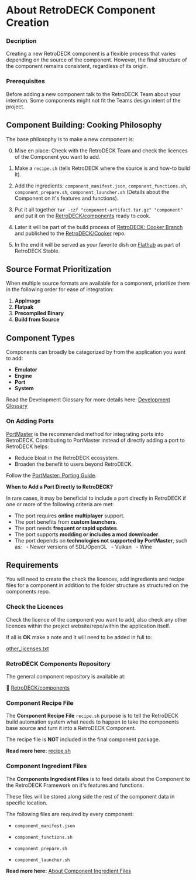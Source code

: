 # About RetroDECK Component Creation

### Decription

Creating a new RetroDECK component is a flexible process that varies depending on the source of the component. However, the final structure of the component remains consistent, regardless of its origin.

### Prerequisites 

Before adding a new component talk to the RetroDECK Team about your intention. Some components might not fit the Teams design intent of the project.

## Component Building: Cooking Philosophy

The base philosophy is to make a new component is:

0. Mise en place: Check with the RetroDECK Team and check the licences of the Component you want to add.

1. Make a `recipe.sh` (tells RetroDECK where the source is and how-to build it).

2. Add the ingredients: `component_manifest.json`, `component_functions.sh`, `component_prepare.sh`, `component_launcher.sh` (Details about the Component on it's features and functions).

3. Put it all together `tar -czf "component-artifact.tar.gz" "component"` and put it on the [RetroDECK/components](https://github.com/RetroDECK/components) ready to cook.

4. Later it will be part of the build process of [RetroDECK: Cooker Branch](https://github.com/RetroDECK/RetroDECK/tree/cooker) and published to the [RetroDECK/Cooker](https://github.com/RetroDECK/Cooker) repo. 

5. In the end it will be served as your favorite dish on [Flathub](https://flathub.org/apps/net.retrodeck.retrodeck) as part of RetroDECK Stable.

## Source Format Prioritization

When multiple source formats are available for a component, prioritize them in the following order for ease of integration:

1. **AppImage**
2. **Flatpak**
3. **Precompiled Binary**
4. **Build from Source**

## Component Types

Components can broadly be categorized by from the application you want to add:

- **Emulator**
- **Engine**
- **Port**
- **System**

Read the Development Glossary for more details here: [Development Glossary](../development-glossary.md) 

### On Adding Ports

[PortMaster](https://portmaster.games/) is the recommended method for integrating ports into RetroDECK. Contributing to PortMaster instead of directly adding a port to RetroDECK helps:

- Reduce bloat in the RetroDECK ecosystem.
- Broaden the benefit to users beyond RetroDECK.

Follow the [PortMaster: Porting Guide](https://portmaster.games/porting.html).

**When to Add a Port Directly to RetroDECK?**

In rare cases, it may be beneficial to include a port directly in RetroDECK if one or more of the following criteria are met:

- The port requires **online multiplayer** support.
- The port benefits from **custom launchers**.
- The port needs **frequent or rapid updates**.
- The port supports **modding or includes a mod downloader**.
- The port depends on **technologies not supported by PortMaster**, such as:
  - Newer versions of SDL/OpenGL
  - Vulkan
  - Wine


## Requirements

You will need to create the check the licences, add ingredients and recipe files for a component in addition to the folder structure as structured on the components repo.

### Check the Licences

Check the licence of the component you want to add, also check any other licences within the project website/repo/within the application itself. 

If all is **OK** make a note and it will need to be added in full to:

[other_licenses.txt](https://github.com/RetroDECK/RetroDECK/blob/main/other_licenses.txt) 


### RetroDECK Components Repository

The general component repository is available at:

🔗 [RetroDECK/components](https://github.com/RetroDECK/components)

### Component Recipe File

The **Component Recipe File** `recipe.sh` purpose is to tell the RetroDECK build automation system what needs to happen to take the components base source and turn it into a RetroDECK Component.

The recipe file is **NOT** included in the final component package. 

**Read more here:** [recipe.sh](component-recipe.md)

### Component Ingredient Files

The **Components Ingredient Files** is to feed details about the Component to the RetroDECK Framework on it's features and functions.

These files will be stored along side the rest of the component data in specific location.

The following files are required by every component:

- `component_manifest.json`

- `component_functions.sh` 

- `component_prepare.sh`

- `component_launcher.sh`

**Read more here:** [About Component Ingredient Files](about-component-ingredient-files.md)
